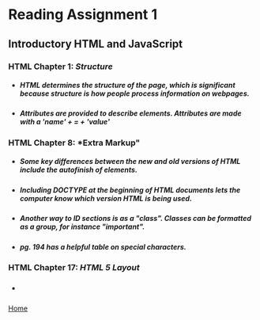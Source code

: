 # Reading Assignment 1
## Introductory HTML and JavaScript

### HTML Chapter 1: *Structure*

- ##### HTML determines the structure of the page, which is significant because structure is how people process information on webpages.

- ##### Attributes are provided to describe elements. Attributes are made with a 'name' + = + 'value'

### HTML Chapter 8: *Extra Markup"

- ##### Some key differences between the new and old versions of HTML include the autofinish of elements.

- ##### Including DOCTYPE at the beginning of HTML documents lets the computer know which version HTML is being used.

- ##### Another way to ID sections is as a "class". Classes can be formatted as a group, for instance "important".

- ##### pg. 194 has a helpful table on special characters.

### HTML Chapter 17: *HTML 5 Layout*

- #####  


[Home](README.md) 